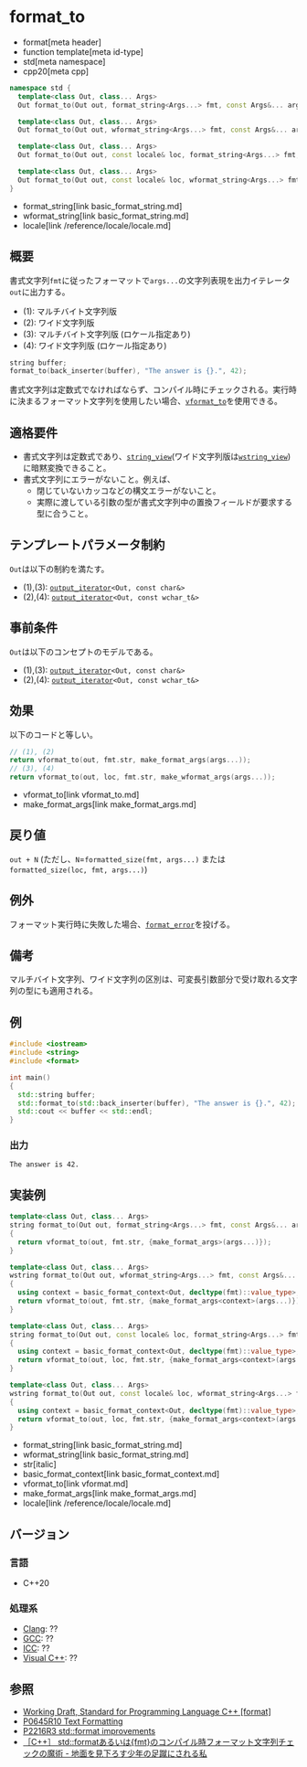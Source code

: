 # format_to

* format[meta header]
* function template[meta id-type]
* std[meta namespace]
* cpp20[meta cpp]

```cpp
namespace std {
  template<class Out, class... Args>
  Out format_to(Out out, format_string<Args...> fmt, const Args&... args); // (1)

  template<class Out, class... Args>
  Out format_to(Out out, wformat_string<Args...> fmt, const Args&... args); // (2)

  template<class Out, class... Args>
  Out format_to(Out out, const locale& loc, format_string<Args...> fmt, const Args&... args); // (3)

  template<class Out, class... Args>
  Out format_to(Out out, const locale& loc, wformat_string<Args...> fmt, const Args&... args); // (4)
}
```
* format_string[link basic_format_string.md]
* wformat_string[link basic_format_string.md]
* locale[link /reference/locale/locale.md]

## 概要

書式文字列`fmt`に従ったフォーマットで`args...`の文字列表現を出力イテレータ`out`に出力する。

* (1): マルチバイト文字列版
* (2): ワイド文字列版
* (3): マルチバイト文字列版 (ロケール指定あり)
* (4): ワイド文字列版 (ロケール指定あり)

```cpp
string buffer;
format_to(back_inserter(buffer), "The answer is {}.", 42);
```

書式文字列は定数式でなければならず、コンパイル時にチェックされる。実行時に決まるフォーマット文字列を使用したい場合、[`vformat_to`](vformat_to.md)を使用できる。

## 適格要件

* 書式文字列は定数式であり、[`string_view`](/reference/string_view/basic_string_view.md)(ワイド文字列版は[`wstring_view`](/reference/string_view/basic_string_view.md))に暗黙変換できること。
* 書式文字列にエラーがないこと。例えば、
    * 閉じていないカッコなどの構文エラーがないこと。
    * 実際に渡している引数の型が書式文字列中の置換フィールドが要求する型に合うこと。

## テンプレートパラメータ制約

`Out`は以下の制約を満たす。

* (1),(3): [`output_iterator`](/reference/iterator/output_iterator.md)`<Out, const char&>`
* (2),(4): [`output_iterator`](/reference/iterator/output_iterator.md)`<Out, const wchar_t&>`

## 事前条件

`Out`は以下のコンセプトのモデルである。

* (1),(3): [`output_iterator`](/reference/iterator/output_iterator.md)`<Out, const char&>`
* (2),(4): [`output_iterator`](/reference/iterator/output_iterator.md)`<Out, const wchar_t&>`

## 効果

以下のコードと等しい。

```cpp
// (1), (2)
return vformat_to(out, fmt.str, make_format_args(args...));
// (3), (4)
return vformat_to(out, loc, fmt.str, make_wformat_args(args...));
```
* vformat_to[link vformat_to.md]
* make_format_args[link make_format_args.md]

## 戻り値

`out + N` (ただし、`N`=`formatted_size(fmt, args...)` または `formatted_size(loc, fmt, args...)`)

## 例外

フォーマット実行時に失敗した場合、[`format_error`](format_error.md)を投げる。

## 備考

マルチバイト文字列、ワイド文字列の区別は、可変長引数部分で受け取れる文字列の型にも適用される。

## 例
```cpp example
#include <iostream>
#include <string>
#include <format>

int main()
{
  std::string buffer;
  std::format_to(std::back_inserter(buffer), "The answer is {}.", 42);
  std::cout << buffer << std::endl;
}
```

### 出力
```
The answer is 42.
```

## 実装例
```cpp
template<class Out, class... Args>
string format_to(Out out, format_string<Args...> fmt, const Args&... args)
{
  return vformat_to(out, fmt.str, {make_format_args>(args...)});
}

template<class Out, class... Args>
wstring format_to(Out out, wformat_string<Args...> fmt, const Args&... args)
{
  using context = basic_format_context<Out, decltype(fmt)::value_type>;
  return vformat_to(out, fmt.str, {make_format_args<context>(args...)});
}

template<class Out, class... Args>
string format_to(Out out, const locale& loc, format_string<Args...> fmt, const Args&... args)
{
  using context = basic_format_context<Out, decltype(fmt)::value_type>;
  return vformat_to(out, loc, fmt.str, {make_format_args<context>(args...)});
}

template<class Out, class... Args>
wstring format_to(Out out, const locale& loc, wformat_string<Args...> fmt, const Args&... args)
{
  using context = basic_format_context<Out, decltype(fmt)::value_type>;
  return vformat_to(out, loc, fmt.str, {make_format_args<context>(args...)});
}
```
* format_string[link basic_format_string.md]
* wformat_string[link basic_format_string.md]
* str[italic]
* basic_format_context[link basic_format_context.md]
* vformat_to[link vformat.md]
* make_format_args[link make_format_args.md]
* locale[link /reference/locale/locale.md]

## バージョン
### 言語
- C++20

### 処理系
- [Clang](/implementation.md#clang): ??
- [GCC](/implementation.md#gcc): ??
- [ICC](/implementation.md#icc): ??
- [Visual C++](/implementation.md#visual_cpp): ??

## 参照

* [Working Draft, Standard for Programming Language C++ [format]](https://timsong-cpp.github.io/cppwp/format)
* [P0645R10 Text Formatting](http://www.open-std.org/jtc1/sc22/wg21/docs/papers/2019/p0645r10.html)
* [P2216R3 std::format improvements](http://www.open-std.org/jtc1/sc22/wg21/docs/papers/2021/p2216r3.html)
* [［C++］ std::formatあるいは{fmt}のコンパイル時フォーマット文字列チェックの魔術 - 地面を見下ろす少年の足蹴にされる私](https://onihusube.hatenablog.com/entry/2021/07/01/195912)
